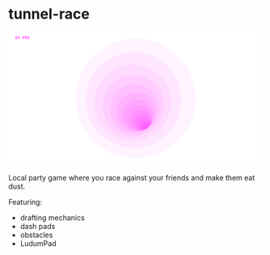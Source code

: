 tunnel-race
===========

![screenshot](screenshot.png)

Local party game where you race against your friends and make them eat dust.

Featuring:
- drafting mechanics
- dash pads
- obstacles
- LudumPad

